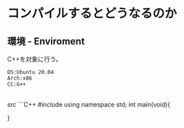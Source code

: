 # コンパイルするとどうなるのか
## 環境 - Enviroment
C++を対象に行う。
```
OS:Ubuntu 20.04  
Arch:x86  
CC:G++
```
<br>
src
```C++
#include <iostream>
using namespace std;
int main(void){

}
```
